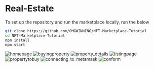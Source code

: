 # Real-Estate
To set up the repository and run the marketplace locally, run the below
```bash
git clone https://github.com/OMGWINNING/NFT-Marketplace-Tutorial
cd NFT-Marketplace-Tutorial
npm install
npm start
```
![homepage](https://user-images.githubusercontent.com/70712427/236682367-7fc6a422-6721-4424-95e7-94c2c15775b0.png)
![buyingproperty](https://user-images.githubusercontent.com/70712427/236682390-6750cef0-0358-4ff6-9253-3115c368c9f3.png)
![property_details](https://user-images.githubusercontent.com/70712427/236682396-535078bf-dd4f-4681-a7c5-72810c28749a.png)
![listingpage](https://user-images.githubusercontent.com/70712427/236682401-df86b4d8-d6b4-48d8-b24e-9eee5800a889.png)
![propertytobuy](https://user-images.githubusercontent.com/70712427/236682408-92835e03-31fa-448a-a7ff-deb88d506a65.png)
![connecting_to_metamask](https://user-images.githubusercontent.com/70712427/236682429-50d122ac-8083-45ee-927c-4f4cb43ad5b0.png)
![conform](https://user-images.githubusercontent.com/70712427/236682435-b604966a-231f-4b4e-aaf4-2d61fa998e72.png)
